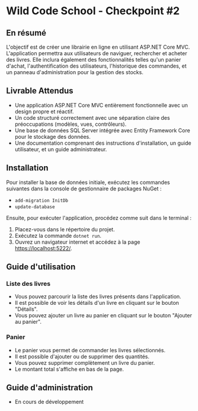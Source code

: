 # Wild Code School - Checkpoint #2

## En résumé

L'objectif est de créer une librairie en ligne en utilisant ASP.NET Core MVC.
L'application permettra aux utilisateurs de naviguer, rechercher et acheter des
livres. Elle inclura également des fonctionnalités telles qu'un panier d'achat,
l'authentification des utilisateurs, l'historique des commandes, et un panneau
d'administration pour la gestion des stocks.

## Livrable Attendus

- Une application ASP.NET Core MVC entièrement fonctionnelle avec un design propre et réactif.
- Un code structuré correctement avec une séparation claire des préoccupations (modèles, vues, contrôleurs).
- Une base de données SQL Server intégrée avec Entity Framework Core pour le stockage des données.
- Une documentation comprenant des instructions d'installation, un guide utilisateur, et un guide administrateur.

## Installation

Pour installer la base de données initiale, exécutez les commandes suivantes dans la console de gestionnaire de packages NuGet :

- `add-migration InitDb`
- `update-database`

Ensuite, pour exécuter l'application, procédez comme suit dans le terminal :

1. Placez-vous dans le répertoire du projet.
2. Exécutez la commande `dotnet run`.
3. Ouvrez un navigateur internet et accédez à la page [https://localhost:5222/](https://localhost:5222/).

## Guide d'utilisation

### Liste des livres

- Vous pouvez parcourir la liste des livres présents dans l'application.
- Il est possible de voir les détails d'un livre en cliquant sur le bouton "Détails".
- Vous pouvez ajouter un livre au panier en cliquant sur le bouton "Ajouter au panier".

### Panier

- Le panier vous permet de commander les livres sélectionnés.
- Il est possible d'ajouter ou de supprimer des quantités.
- Vous pouvez supprimer complètement un livre du panier.
- Le montant total s'affiche en bas de la page.

## Guide d'administration

- En cours de développement
